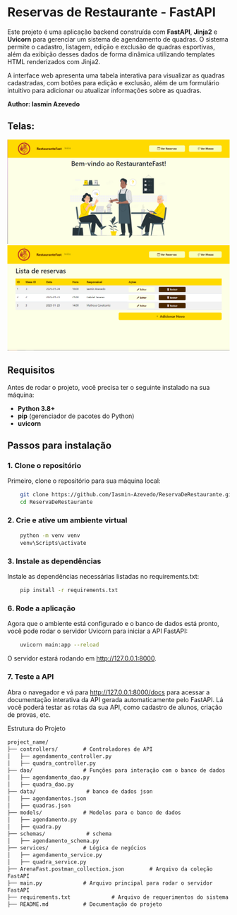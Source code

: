 # Reservas de Restaurante - FastAPI
Este projeto é uma aplicação backend construída com **FastAPI**, **Jinja2** e **Uvicorn** para gerenciar um sistema de agendamento de quadras. O sistema permite o cadastro, listagem, edição e exclusão de quadras esportivas, além da exibição desses dados de forma dinâmica utilizando templates HTML renderizados com Jinja2.

A interface web apresenta uma tabela interativa para visualizar as quadras cadastradas, com botões para edição e exclusão, além de um formulário intuitivo para adicionar ou atualizar informações sobre as quadras.

**Author: Iasmin Azevedo** 

## Telas:

![Tela inicial](inicio.png)  
![Reservas](reservas.png)  

## Requisitos

Antes de rodar o projeto, você precisa ter o seguinte instalado na sua máquina:

- **Python 3.8+**
- **pip** (gerenciador de pacotes do Python)
- **uvicorn**

## Passos para instalação

### 1. Clone o repositório

Primeiro, clone o repositório para sua máquina local:

```bash
    git clone https://github.com/Iasmin-Azevedo/ReservaDeRestaurante.git
    cd ReservaDeRestaurante
```

### 2. Crie e ative um ambiente virtual

```bash
    python -m venv venv
    venv\Scripts\activate
```

### 3. Instale as dependências
Instale as dependências necessárias listadas no requirements.txt:

```bash
    pip install -r requirements.txt
```

### 6. Rode a aplicação
Agora que o ambiente está configurado e o banco de dados está pronto, você pode rodar o servidor Uvicorn para iniciar a API FastAPI:

```bash
    uvicorn main:app --reload
```
O servidor estará rodando em http://127.0.0.1:8000.

### 7. Teste a API
Abra o navegador e vá para http://127.0.0.1:8000/docs para acessar a documentação interativa da API gerada automaticamente pelo FastAPI. Lá você poderá testar as rotas da sua API, como cadastro de alunos, criação de provas, etc.

Estrutura do Projeto

```plaintext
project_name/
├── controllers/        # Controladores de API
│   ├── agendamento_controller.py
│   ├── quadra_controller.py
├── dao/                # Funções para interação com o banco de dados
│   ├── agendamento_dao.py
│   ├── quadra_dao.py
├── data/                # banco de dados json
│   ├── agendamentos.json
│   ├── quadras.json
├── models/             # Modelos para o banco de dados
│   ├── agendamento.py
│   ├── quadra.py
├── schemas/             # schema
│   ├── agendamento_schema.py
├── services/           # Lógica de negócios
│   ├── agendamento_service.py
│   ├── quadra_service.py
├── ArenaFast.postman_collection.json        # Arquivo da coleção FastAPI
├── main.py             # Arquivo principal para rodar o servidor FastAPI
├── requirements.txt             # Arquivo de requerimentos do sistema
├── README.md           # Documentação do projeto
```
